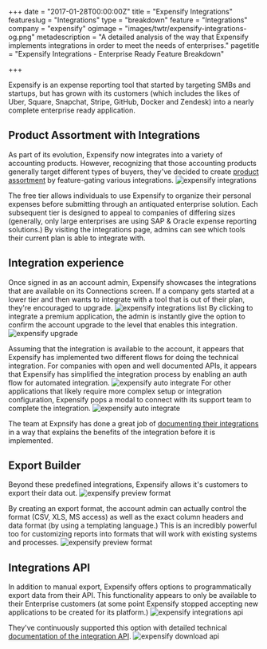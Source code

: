 +++
date = "2017-01-28T00:00:00Z"
title = "Expensify Integrations"
featureslug = "Integrations"
type = "breakdown"
feature = "Integrations"
company = "expensify"
ogimage = "images/twtr/expensify-integrations-og.png"
metadescription = "A detailed analysis of the way that Expensify implements integrations in order to meet the needs of enterprises."
pagetitle = "Expensify Integrations - Enterprise Ready Feature Breakdown"

+++

Expensify is an expense reporting tool that started by targeting SMBs and startups, but has grown with its customers (which includes the likes of Uber, Square, Snapchat, Stripe, GitHub, Docker and Zendesk) into a nearly complete enterprise ready application.

## Product Assortment with Integrations
As part of its evolution, Expensify now integrates into a variety of accounting products. However, recognizing that those accounting products generally target different types of buyers, they've decided to create [product assortment](/features/product-assortment) by feature-gating various integrations.
![expensify integrations](/expensify/images/expensify-integrations.png)

The free tier allows individuals to use Expensify to organize their personal expenses before submitting through an antiquated enterprise solution. Each subsequent tier is designed to appeal to companies of differing sizes (generally, only large enterprises are using SAP & Oracle expense reporting solutions.) By visiting the integrations page, admins can see which tools their current plan is able to integrate with.

## Integration experience
Once signed in as an account admin, Expensify showcases the integrations that are available on its Connections screen. If a company gets started at a lower tier and then wants to integrate with a tool that is out of their plan, they're encouraged to upgrade.
![expensify integrations list](/expensify/images/integrations-list.png)
By clicking to integrate a premium application, the admin is instantly give the option to confirm the account upgrade to the level that enables this integration.
![expensify upgrade](/expensify/images/confirm-upgrade.png)

Assuming that the integration is available to the account, it appears that Expensify has implemented two different flows for doing the technical integration. For companies with open and well documented APIs, it appears that Expensify has simplified the integration process by enabling an auth flow for automated integration.
![expensify auto integrate](/expensify/images/auto-integrate.png)
For other applications that likely require more complex setup or integration configuration, Expensify pops a modal to connect with its support team to complete the integration.
![expensify auto integrate](/expensify/images/request-integration.png)

The team at Expnsify has done a great job of [documenting their integrations](https://docs.expensify.com/integrations) in a way that explains the benefits of the integration before it is implemented.


## Export Builder
Beyond these predefined integrations, Expensify allows it's customers to export their data out.
![expensify preview format](/expensify/images/create-export-format.png)

By creating an export format, the account admin can actually control the format (CSV, XLS, MS access) as well as the exact column headers and data format (by using a templating language.) This is an incredibly powerful too for customizing reports into formats that will work with existing systems and processes.
![expensify preview format](/expensify/images/preview-format.png)


## Integrations API
In addition to manual export, Expensify offers options to programmatically export data from their API. This functionality appears to only be available to their Enterprise customers (at some point Expensify stopped accepting new applications to be created for its platform.)
![expensify integrations api](/expensify/images/integrations-api.png)

They've continuously supported this option with detailed technical [documentation of the integration API](https://integrations.expensify.com/Integration-Server/doc/#export).
![expensify download api](/expensify/images/download-api.png)
